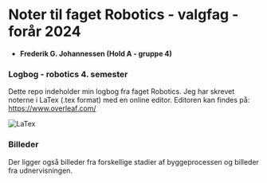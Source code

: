 # Noter til faget Robotics - valgfag - forår 2024

- **Frederik G. Johannessen (Hold A - gruppe 4)**

### Logbog - robotics 4. semester
Dette repo indeholder min logbog fra faget Robotics. Jeg har skrevet noterne i LaTex (.tex format) med en online editor.
Editoren kan findes på:
https://www.overleaf.com/

![LaTex](https://img.shields.io/badge/LaTeX-%23000000?style=flat-square&logo=latex&logoColor=white)

### Billeder
Der ligger også billeder fra forskellige stadier af byggeprocessen og billeder fra udnervisningen. 


